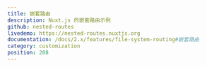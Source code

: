 ```yaml
---
title: 嵌套路由
description: Nuxt.js 的嵌套路由示例
github: nested-routes
livedemo: https://nested-routes.nuxtjs.org
documentation: /docs/2.x/features/file-system-routing#嵌套路由
category: customization
position: 208
---
```

